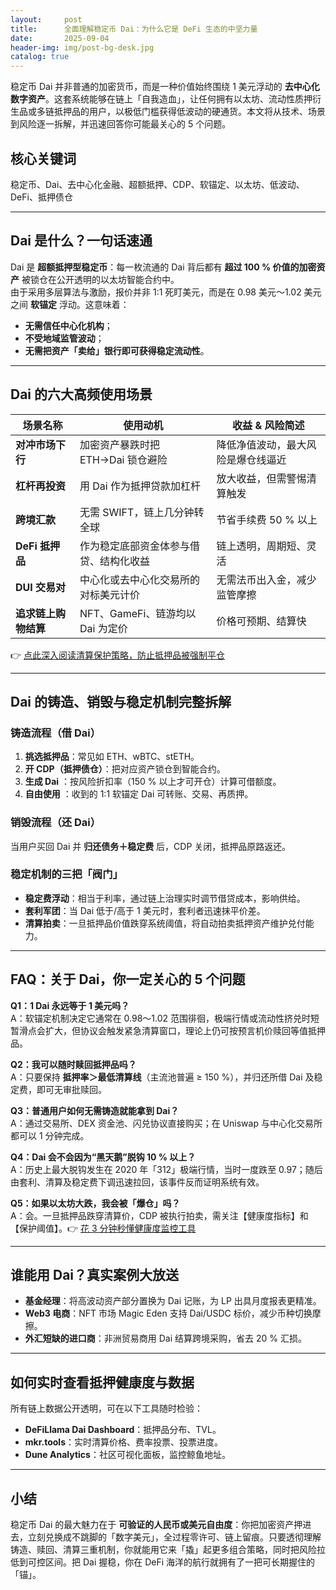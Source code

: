 ```yaml
---
layout:     post
title:      全面理解稳定币 Dai：为什么它是 DeFi 生态的中坚力量
date:       2025-09-04
header-img: img/post-bg-desk.jpg
catalog: true
---
```


稳定币 Dai 并非普通的加密货币，而是一种价值始终围绕 1 美元浮动的 **去中心化数字资产**。这套系统能够在链上「自我造血」，让任何拥有以太坊、流动性质押衍生品或多链抵押品的用户，以极低门槛获得低波动的硬通货。本文将从技术、场景到风险逐一拆解，并迅速回答你可能最关心的 5 个问题。

## 核心关键词  
稳定币、Dai、去中心化金融、超额抵押、CDP、软锚定、以太坊、低波动、DeFi、抵押债仓

---

## Dai 是什么？一句话速通

Dai 是 **超额抵押型稳定币**：每一枚流通的 Dai 背后都有 **超过 100 % 价值的加密资产** 被锁仓在公开透明的以太坊智能合约中。  
由于采用多层算法与激励，报价并非 1:1 死盯美元，而是在 0.98 美元～1.02 美元之间 **软锚定** 浮动。这意味着：  
- **无需信任中心化机构**；  
- **不受地域监管波动**；  
- **无需把资产「卖给」银行即可获得稳定流动性**。

---

## Dai 的六大高频使用场景

| 场景名称 | 使用动机 | 收益 & 风险简述 |
|---|---|---|
| **对冲市场下行** | 加密资产暴跌时把 ETH→Dai 锁仓避险 | 降低净值波动，最大风险是爆仓线逼近 |
| **杠杆再投资** | 用 Dai 作为抵押贷款加杠杆 | 放大收益，但需警惕清算触发 |
| **跨境汇款** | 无需 SWIFT，链上几分钟转全球 | 节省手续费 50 % 以上 |
| **DeFi 抵押品** | 作为稳定底部资金体参与借贷、结构化收益 | 链上透明，周期短、灵活 |
| **DUI 交易对** | 中心化或去中心化交易所的对标美元计价 | 无需法币出入金，减少监管摩擦 |
| **追求链上购物结算** | NFT、GameFi、链游均以 Dai 为定价 | 价格可预期、结算快 |

👉 [点此深入阅读清算保护策略，防止抵押品被强制平仓](https://okxdog.com/)  

---

## Dai 的铸造、销毁与稳定机制完整拆解

### 铸造流程（借 Dai）

1. **挑选抵押品**：常见如 ETH、wBTC、stETH。  
2. **开 CDP（抵押债仓）**：把对应资产锁仓到智能合约。  
3. **生成 Dai** ：按风险折扣率（150 % 以上才可开仓）计算可借额度。  
4. **自由使用** ：收到的 1:1 软锚定 Dai 可转账、交易、再质押。  

### 销毁流程（还 Dai）

当用户买回 Dai 并 **归还债务＋稳定费** 后，CDP 关闭，抵押品原路返还。

### 稳定机制的三把「阀门」

- **稳定费浮动**：相当于利率，通过链上治理实时调节借贷成本，影响供给。  
- **套利军团**：当 Dai 低于/高于 1 美元时，套利者迅速抹平价差。  
- **清算拍卖**：一旦抵押品价值跌穿系统阈值，将自动拍卖抵押资产维护兑付能力。

---

## FAQ：关于 Dai，你一定关心的 5 个问题

**Q1：1 Dai 永远等于 1 美元吗？**  
A：软锚定机制决定它通常在 0.98～1.02 范围徘徊，极端行情或流动性挤兑时短暂滑点会扩大，但协议会触发紧急清算窗口，理论上仍可按预言机价赎回等值抵押品。

**Q2：我可以随时赎回抵押品吗？**  
A：只要保持 **抵押率＞最低清算线**（主流池普遍 ≥ 150 %），并归还所借 Dai 及稳定费，即可无审批赎回。

**Q3：普通用户如何无需铸造就能拿到 Dai？**  
A：通过交易所、DEX 资金池、闪兑协议直接购买；在 Uniswap 与中心化交易所都可以 1 分钟完成。

**Q4：Dai 会不会因为“黑天鹅”脱钩 10 % 以上？**  
A：历史上最大脱钩发生在 2020 年「312」极端行情，当时一度跌至 0.97；随后由套利、清算及稳定费下调迅速拉回，该事件反而证明系统有效。

**Q5：如果以太坊大跌，我会被「爆仓」吗？**  
A：会。一旦抵押品跌穿清算价，CDP 被执行拍卖，需关注【健康度指标】和 【保护阈值】。👉 [花 3 分钟秒懂健康度监控工具](https://okxdog.com/)  

---

## 谁能用 Dai？真实案例大放送

- **基金经理**：将高波动资产部分置换为 Dai 记账，为 LP 出具月度报表更精准。  
- **Web3 电商**：NFT 市场 Magic Eden 支持 Dai/USDC 标价，减少币种切换摩擦。  
- **外汇短缺的进口商**：非洲贸易商用 Dai 结算跨境采购，省去 20 % 汇损。  

---

## 如何实时查看抵押健康度与数据

所有链上数据公开透明，可在以下工具随时检验：  
- **DeFiLlama Dai Dashboard**：抵押品分布、TVL。  
- **mkr.tools**：实时清算价格、费率投票、投票进度。  
- **Dune Analytics**：社区可视化面板，监控鲸鱼地址。

---

## 小结

稳定币 Dai 的最大魅力在于 **可验证的人民币或美元自由度**：你把加密资产押进去，立刻兑换成不跳脚的「数字美元」，全过程零许可、链上留痕。只要透彻理解铸造、赎回、清算三重机制，你就能用它来「撬」起更多组合策略，同时把风险拉低到可控区间。把 Dai 握稳，你在 DeFi 海洋的航行就拥有了一把可长期握住的「锚」。